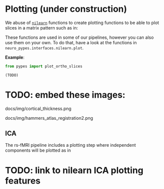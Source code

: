 
# Plotting (under construction)

We abuse of [`nilearn`](http://nilearn.github.io/) functions to create
plotting functions to be able to plot slices in a matrix pattern such as in:

These functions are used in some of our pipelines, however you can also
use them on your own. To do that, have a look at the functions in
`neuro_pypes.interfaces.nilearn.plot`.

**Example**:

```python
from pypes import plot_ortho_slices

(TODO)

```
# TODO: embed these images:
docs/img/cortical_thickness.png

docs/img/hammers_atlas_registration2.png


## ICA

The rs-fMRI pipeline includes a plotting step where independent components will
be plotted as in
# TODO: link to nilearn ICA plotting features
